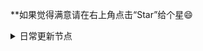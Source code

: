 **如果觉得满意请在右上角点击“Star”给个星😄


<details><summary>日常更新节点</summary>
<p>

[2022年3月28日：阿特加速器破解版，4K秒播，由网友维护，下载密码：ylbs](https://ylbs.lanzoup.com/iVd8W0278smd)

[2022年4月21日：Tap Translate Screen_1.59是一款屏幕翻译器，直接在屏幕上识别并翻译外语，已汉化，免费使用](https://ylbs.lanzoul.com/iAWlJ03k1wgd)

2022年4月30日；WarpVPN利用脚本无限刷邀请，无限白嫖 [官方APP下载地址](https://1.1.1.1/) ，打开需要挂VPN，连接不上尝试重置安全密钥，DNS设置成HTTPS模式，反正网速也就7~8M/s,网速时快时慢， [全自动在线刷流量脚本，等待脚本加载完后，复制warpvpn手机里的ID粘贴在下方即可](https://replit.com/@aliilapro/warp)

[2022年5月6日]：某加速注册即送100G流量，仅安卓客户端，[有效期30天，有NF节点，邮箱无需验证，流量用完后可以再注册，觉得满意支持付费体验](https://az.400511.net/)

[有疑问请在这里发表你的文字](https://github.com/YoulianBoshi/lantern-vpn/discussions/103)


**支持油脸博士一下吧，支付宝扫码每天可以领一次红包**

![avatar](https://telegra.ph/file/2ff5d5da7a06f8fffc663.png)



<details><summary>日常更新节点</summary>
<p>

#### 点击一下即可全部复制

    ss://YWVzLTI1Ni1nY206WTZSOXBBdHZ4eHptR0M@172.99.188.71:5601
    ss://YWVzLTI1Ni1nY206UmV4bkJnVTdFVjVBRHhH@172.99.188.71:7002
    ss://YWVzLTI1Ni1jZmI6YUxwUXRmRVplNDQ1UXlIaw@152.89.210.105:9098
    vmess://ewogICJ2IjogMiwKICAicHMiOiAiIiwKICAiYWRkIjogIjE3My44Mi4yNTEuMjQwIiwKICAicG9ydCI6IDIyMzMsCiAgImlkIjogIjFlMzg0N2U2LTc1NWEtNDk2NC05ODQ1LTRhYzUzZTM5YjIzYyIsCiAgImFpZCI6IDAsCiAgIm5ldCI6ICJ3cyIsCiAgImhvc3QiOiAiIiwKICAicGF0aCI6ICIvIiwKICAidHlwZSI6ICIiLAogICJ0bHMiOiAiIiwKICAic25pIjogIiIsCiAgInNjeSI6ICJhdXRvIgp9
    vmess://ewogICJ2IjogMiwKICAicHMiOiAiIiwKICAiYWRkIjogIjk2LjQzLjk0LjExMSIsCiAgInBvcnQiOiAzMjA5MiwKICAiaWQiOiAiNDgwYWVhNjQtYjU0OC00OTJiLWJjMDctYmNkNGNmMGFjMjlhIiwKICAiYWlkIjogMCwKICAibmV0IjogIndzIiwKICAiaG9zdCI6ICIiLAogICJwYXRoIjogIi8iLAogICJ0eXBlIjogIiIsCiAgInRscyI6ICIiLAogICJzbmkiOiAiIiwKICAic2N5IjogImF1dG8iCn0=
    vmess://ewogICJ2IjogMiwKICAicHMiOiAiIiwKICAiYWRkIjogIjE3My44Mi4yMzYuMTI2IiwKICAicG9ydCI6IDIyMzMsCiAgImlkIjogImY0MDVmZTNjLTk3ODktNDNlNy1hMDI3LTdiZTA5YTY4OGUwYyIsCiAgImFpZCI6IDAsCiAgIm5ldCI6ICJ3cyIsCiAgImhvc3QiOiAiIiwKICAicGF0aCI6ICIvIiwKICAidHlwZSI6ICIiLAogICJ0bHMiOiAiIiwKICAic25pIjogIiIsCiAgInNjeSI6ICJhdXRvIgp9
    vmess://ewogICJ2IjogMiwKICAicHMiOiAiIiwKICAiYWRkIjogInZlc3RhLmhrZy5ucy5lZXZwbi5pbmZvIiwKICAicG9ydCI6IDQ0MywKICAiaWQiOiAiNzcxNTc2ZmQtMzNiZS00ZTAyLTg2OWQtY2ViOWQyOGNlNWYzIiwKICAiYWlkIjogMCwKICAibmV0IjogInRjcCIsCiAgImhvc3QiOiAiIiwKICAicGF0aCI6ICIvIiwKICAidHlwZSI6ICJub25lIiwKICAidGxzIjogIiIsCiAgInNuaSI6ICIiLAogICJzY3kiOiAiYXV0byIKfQ==
    ss://YWVzLTI1Ni1jZmI6WkVUNTlMRjZEdkNDOEtWdA@62.216.91.232:9005
    ss://YWVzLTI1Ni1nY206UENubkg2U1FTbmZvUzI3@172.99.190.61:8090
    ss://YWVzLTI1Ni1jZmI6SmRtUks5Z01FcUZnczhuUA@217.30.10.66:9003
    ss://YWVzLTI1Ni1nY206WTZSOXBBdHZ4eHptR0M@172.105.58.152:3306
    ss://YWVzLTI1Ni1jZmI6eTlWVVJ5TnpKV05SWUVHUQ@217.30.10.66:9008
    ss://YWVzLTI1Ni1jZmI6YUxwUXRmRVplNDQ1UXlIaw@217.30.10.66:9098
    ss://YWVzLTI1Ni1nY206Rm9PaUdsa0FBOXlQRUdQ@172.99.190.50:7306
    ss://YWVzLTI1Ni1nY206UmV4bkJnVTdFVjVBRHhH@172.99.190.61:7002
    ss://YWVzLTI1Ni1jZmI6VFBxWDhlZGdiQVVSY0FNYg@185.167.117.171:9079
    ss://YWVzLTI1Ni1jZmI6VFBxWDhlZGdiQVVSY0FNYg@185.126.116.117:9079
    ss://YWVzLTI1Ni1jZmI6OVh3WXlac0s4U056UUR0WQ@217.30.10.66:9059
    ss://YWVzLTI1Ni1jZmI6TTN0MlpFUWNNR1JXQmpSYQ@185.126.116.117:9011
    ss://YWVzLTI1Ni1jZmI6YzNOdEhKNXVqVjJ0R0Rmag@185.167.117.171:9084
    ss://YWVzLTI1Ni1jZmI6Z1lDWVhma1VRRXMyVGFKUQ@185.167.117.171:9038
    ss://YWVzLTI1Ni1nY206VEV6amZBWXEySWp0dW9T@82.145.41.125:6679
    ss://YWVzLTI1Ni1jZmI6RVhOM1MzZVFwakU3RUp1OA@213.183.63.219:9027
    ss://YWVzLTI1Ni1jZmI6VWtYUnNYdlI2YnVETUcyWQ@185.167.117.171:9001
    ss://YWVzLTI1Ni1jZmI6UVdERHZWRTlucE51clFmQQ@213.183.63.218:9026
    ss://YWVzLTI1Ni1jZmI6Qk5tQVhYeEFIWXBUUmR6dQ@185.167.117.171:9020
    ss://YWVzLTI1Ni1jZmI6YUxwUXRmRVplNDQ1UXlIaw@213.183.63.218:9098
    ss://YWVzLTI1Ni1jZmI6VFBxWDhlZGdiQVVSY0FNYg@213.183.63.218:9079
    ss://YWVzLTI1Ni1jZmI6VE4yWXFnaHhlRkRLWmZMVQ@185.167.117.171:9037
    ss://YWVzLTI1Ni1jZmI6S25KR2FkM0ZxVHZqcWJhWA@5.183.179.170:9014
    ss://YWVzLTI1Ni1jZmI6SmRtUks5Z01FcUZnczhuUA@5.183.179.167:9003
    ss://YWVzLTI1Ni1jZmI6THAyN3JxeUpxNzJiWnNxWA@5.183.179.170:9045
    ss://YWVzLTI1Ni1jZmI6U241QjdqVHFyNzZhQ0pUOA@5.183.179.170:9097
    ss://YWVzLTI1Ni1jZmI6VFBxWDhlZGdiQVVSY0FNYg@5.183.179.170:9079
    ss://YWVzLTI1Ni1jZmI6U0JNN1I4ODNqQm1ucWU2Qw@217.30.10.65:9053
    ss://YWVzLTI1Ni1jZmI6Y3A4cFJTVUF5TGhUZlZXSA@5.183.179.140:9064
    ss://YWVzLTI1Ni1jZmI6WnBORERLUnU5TWFnTnZhZg@5.183.179.140:9015
    ss://YWVzLTI1Ni1jZmI6ZkcyYXJ0VW1IZk5UMmNYNw@213.183.63.218:9018
    ss://YWVzLTI1Ni1jZmI6Y3A4cFJTVUF5TGhUZlZXSA@213.183.51.172:9064
    ss://YWVzLTI1Ni1jZmI6VWtYUnNYdlI2YnVETUcyWQ@217.30.10.67:9001
    ss://YWVzLTI1Ni1jZmI6R0E5S3plRWd2ZnhOcmdtTQ@5.183.179.170:9019
    ss://YWVzLTI1Ni1jZmI6cnBnYk5uVTlyRERVNGFXWg@5.183.179.170:9094
    ss://YWVzLTI1Ni1jZmI6UzdLd1V1N3lCeTU4UzNHYQ@217.30.10.67:9042
    ss://YWVzLTI1Ni1jZmI6VE4yWXFnaHhlRkRLWmZMVQ@217.30.10.67:9037
    ss://YWVzLTI1Ni1jZmI6UzdLd1V1N3lCeTU4UzNHYQ@217.30.10.65:9042
    ss://YWVzLTI1Ni1jZmI6TnZTOE40VmY4cUFHUFNDTA@217.30.10.65:9046
    ss://YWVzLTI1Ni1jZmI6U241QjdqVHFyNzZhQ0pUOA@217.30.10.67:9097
    ss://YWVzLTI1Ni1jZmI6R0E5S3plRWd2ZnhOcmdtTQ@217.30.10.65:9019
    ss://YWVzLTI1Ni1jZmI6UVdERHZWRTlucE51clFmQQ@217.30.10.65:9026
    ss://YWVzLTI1Ni1jZmI6ck5CZk51dUFORkNBazdLQg@217.30.10.67:9056
    ss://YWVzLTI1Ni1jZmI6YmY3djMzNEtLRFYzWURoSA@213.183.51.172:9070
    ss://YWVzLTI1Ni1jZmI6OVh3WXlac0s4U056UUR0WQ@217.30.10.67:9059
    ss://YWVzLTI1Ni1jZmI6VTZxbllSaGZ5RG1uOHNnbg@217.30.10.67:9041
    ss://YWVzLTI1Ni1jZmI6Qk5tQVhYeEFIWXBUUmR6dQ@213.183.59.229:9020
    ss://YWVzLTI1Ni1jZmI6d2pUdWdYM1p0SE1COWMzWg@217.30.10.67:9057
    ss://YWVzLTI1Ni1jZmI6VFBxWDhlZGdiQVVSY0FNYg@217.30.10.65:9079
    ss://YWVzLTI1Ni1jZmI6SFNadXlKUWNXZThkeE5kRg@217.30.10.67:9043
    ss://YWVzLTI1Ni1jZmI6ZjYzZ2c4RXJ1RG5Vcm16NA@213.183.59.229:9010
    ss://YWVzLTI1Ni1jZmI6VVdaUWVMUldua3Fna3NlcQ@5.183.179.167:9032
    ss://YWVzLTI1Ni1jZmI6SmRtUks5Z01FcUZnczhuUA@5.183.179.140:9003
    ss://YWVzLTI1Ni1jZmI6ZjhucEtnTnpka3NzMnl0bg@185.126.116.117:9088
    ss://YWVzLTI1Ni1jZmI6d2ZMQzJ5N3J6WnlDbXV5dA@217.30.10.67:9093
    ss://YWVzLTI1Ni1jZmI6Rkc1ZGRMc01QYlY1Q3V0RQ@5.183.179.170:9050
    ss://YWVzLTI1Ni1jZmI6VVRKQTU3eXBrMlhLUXBubQ@213.183.63.218:9033
    ss://YWVzLTI1Ni1jZmI6dWVMWFZrdmg0aGNraEVyUQ@185.167.117.171:9060
    ss://YWVzLTI1Ni1jZmI6SmRtUks5Z01FcUZnczhuUA@5.183.179.166:9003
    ss://YWVzLTI1Ni1jZmI6QmVqclF2dHU5c3FVZU51Wg@213.183.63.218:9024
    ss://YWVzLTI1Ni1jZmI6cnBnYk5uVTlyRERVNGFXWg@5.183.179.166:9094
    ss://YWVzLTI1Ni1jZmI6R0E5S3plRWd2ZnhOcmdtTQ@5.183.179.166:9019
    ss://YWVzLTI1Ni1jZmI6dWVMWFZrdmg0aGNraEVyUQ@217.30.10.65:9060
    ss://YWVzLTI1Ni1jZmI6VTZxbllSaGZ5RG1uOHNnbg@217.30.10.66:9041
    ss://YWVzLTI1Ni1jZmI6Rkc1ZGRMc01QYlY1Q3V0RQ@5.183.179.166:9050
    ss://YWVzLTI1Ni1jZmI6a1NQbXZ3ZEZ6R01NVzVwWQ@5.183.179.166:9007
    ss://YWVzLTI1Ni1jZmI6RkFkVXZNSlVxNXZEZ0tFcQ@5.183.179.166:9006
    ss://YWVzLTI1Ni1jZmI6OVh3WXlac0s4U056UUR0WQ@5.183.179.166:9059
    trojan://lo3TmsNaLWUXpuoE@de-01.fireplay.io:443/
    ss://YWVzLTI1Ni1jZmI6YmY3djMzNEtLRFYzWURoSA@185.167.117.171:9070
    ss://YWVzLTI1Ni1jZmI6ZjYzZ2c4RXJ1RG5Vcm16NA@213.183.63.218:9010
    ss://YWVzLTI1Ni1jZmI6S25KR2FkM0ZxVHZqcWJhWA@5.183.179.166:9014
    ss://YWVzLTI1Ni1jZmI6TTN0MlpFUWNNR1JXQmpSYQ@213.183.63.218:9011
